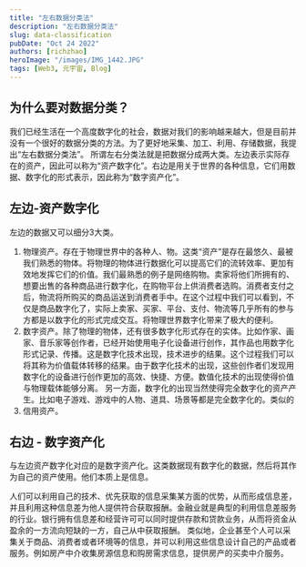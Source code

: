```yaml
---
title: "左右数据分类法"
description: "左右数据分类法"
slug: data-classification
pubDate: "Oct 24 2022"
authors: [richzhao]
heroImage: "/images/IMG_1442.JPG"
tags: [Web3, 元宇宙, Blog]
---
```


## 为什么要对数据分类？

我们已经生活在一个高度数字化的社会，数据对我们的影响越来越大，但是目前并没有一个很好的数据分类的方法。为了更好地采集、加工、利用、存储数据，我提出“左右数据分类法”。
所谓左右分类法就是把数据分成两大类。左边表示实际存在的资产，因此可以称为“资产数字化”。右边是用关于世界的各种信息，它们用数据、数字化的形式表示，因此称为“数字资产化”。

## 左边-资产数字化

左边的数据又可以细分3大类。

1. 物理资产。存在于物理世界中的各种人、物。这类“资产”是存在最悠久、最被我们熟悉的物体。将物理的物体进行数据化可以提高它们的流转效率、更加有效地发挥它们的价值。我们最熟悉的例子是网络购物。卖家将他们所拥有的、想要出售的各种商品进行数字化，在购物平台上供消费者选购。消费者支付之后，物流将所购买的商品运送到消费者手中。在这个过程中我们可以看到，不仅是商品数字化了，实际上卖家、买家、平台、支付、物流等几乎所有的参与方都是以数字化的形式完成交互。将物理世界数字化带来了极大的便利。
2. 数字资产。除了物理的物体，还有很多数字化形式存在的实体。比如作家、画家、音乐家等创作者，已经开始使用电子化设备进行创作，其作品也用数字化形式记录、传播。这是数字化技术出现，技术进步的结果。这个过程我们可以将其称为价值载体转移的结果。由于数字化技术的出现，这些创作者们发现用数字化的设备进行创作更加的高效、快捷、方便。数值化技术的出现使得价值与物理载体能够分离。
另一方面，数字化的出现当然使得完全数字化的资产产生。比如电子游戏、游戏中的人物、道具、场景等都是完全数字化的。类似的
3. 信用资产。

## 右边 - 数字资产化

与左边资产数字化对应的是数字资产化。这类数据现有数字化的数据，然后将其作为自己的资产使用。他们本质上是信息。

人们可以利用自己的技术、优先获取的信息采集某方面的优势，从而形成信息差，并且利用这种信息差为他人提供符合获取报酬。金融业就是典型的利用信息差服务的行业。银行拥有信息差和经营许可可以同时提供存款和贷款业务，从而将资金从盈余的一方流向短缺的一方，自己从中获取报酬。
类似地，企业甚至个人可以采集关于商品、消费者或者环境等的信息，并可以利用这些信息设计自己的产品或者服务。例如房产中介收集房源信息和购房需求信息，提供房产的买卖中介服务。
